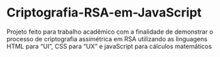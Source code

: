 # Criptografia-RSA-em-JavaScript
Projeto feito para trabalho acadêmico com a finalidade de demonstrar o processo de criptografia assimétrica em RSA utilizando as linguagens HTML para “UI”, CSS para “UX” e javaScript para cálculos matemáticos
